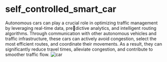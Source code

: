 # self_controlled_smart_car
Autonomous cars can play a crucial role in optimizing traffic management by leveraging real-time data, predictive analytics, and intelligent routing algorithms. Through communication with other autonomous vehicles and traffic infrastructure, these cars can actively avoid congestion, select the most efficient routes, and coordinate their movements. As a result, they can significantly reduce travel times, alleviate congestion, and contribute to smoother traffic flow.
![car](https://github.com/ManojChinthalapudi/self_controlled_smart_car/assets/137071534/c33c4534-a368-4f4a-bc28-1f4070764c36)
